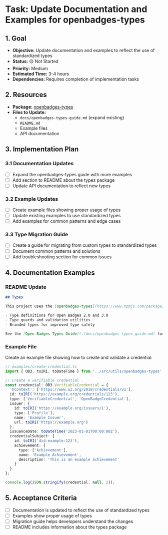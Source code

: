 # Task: Update Documentation and Examples for openbadges-types

## 1. Goal
- **Objective:** Update documentation and examples to reflect the use of standardized types
- **Status:** 🟡 Not Started
- **Priority:** Medium
- **Estimated Time:** 3-4 hours
- **Dependencies:** Requires completion of implementation tasks

## 2. Resources
- **Package:** [openbadges-types](https://www.npmjs.com/package/openbadges-types)
- **Files to Update:**
  - `docs/openbadges-types-guide.md` (expand existing)
  - `README.md`
  - Example files
  - API documentation

## 3. Implementation Plan

### 3.1 Documentation Updates
- [ ] Expand the openbadges-types guide with more examples
- [ ] Add section to README about the types package
- [ ] Update API documentation to reflect new types

### 3.2 Example Updates
- [ ] Create example files showing proper usage of types
- [ ] Update existing examples to use standardized types
- [ ] Add examples for common patterns and edge cases

### 3.3 Type Migration Guide
- [ ] Create a guide for migrating from custom types to standardized types
- [ ] Document common patterns and solutions
- [ ] Add troubleshooting section for common issues

## 4. Documentation Examples

### README Update
```markdown
## Types

This project uses the [openbadges-types](https://www.npmjs.com/package/openbadges-types) package for standardized Open Badges type definitions. This provides:

- Type definitions for Open Badges 2.0 and 3.0
- Type guards and validation utilities
- Branded types for improved type safety

See the [Open Badges Types Guide](./docs/openbadges-types-guide.md) for more information.
```

### Example File
Create an example file showing how to create and validate a credential:

```typescript
// examples/create-credential.ts
import { OB3, toIRI, toDateTime } from '../src/utils/openbadges-types';

// Create a verifiable credential
const credential: OB3.VerifiableCredential = {
  '@context': ['https://www.w3.org/2018/credentials/v1'],
  id: toIRI('https://example.org/credentials/123'),
  type: ['VerifiableCredential', 'OpenBadgeCredential'],
  issuer: {
    id: toIRI('https://example.org/issuers/1'),
    type: ['Profile'],
    name: 'Example Issuer',
    url: toIRI('https://example.org')
  },
  issuanceDate: toDateTime('2023-01-01T00:00:00Z'),
  credentialSubject: {
    id: toIRI('did:example:123'),
    achievement: {
      type: ['Achievement'],
      name: 'Example Achievement',
      description: 'This is an example achievement'
    }
  }
};

console.log(JSON.stringify(credential, null, 2));
```

## 5. Acceptance Criteria
- [ ] Documentation is updated to reflect the use of standardized types
- [ ] Examples show proper usage of types
- [ ] Migration guide helps developers understand the changes
- [ ] README includes information about the types package
